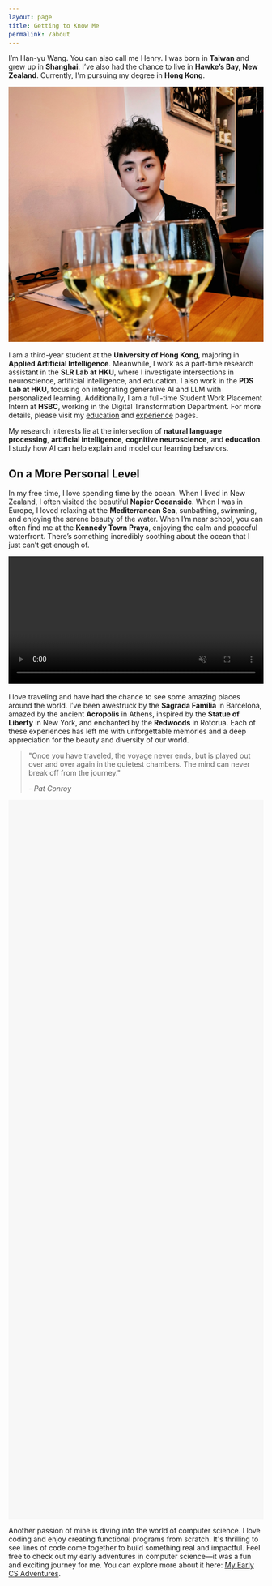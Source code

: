 ```yaml
---
layout: page
title: Getting to Know Me
permalink: /about
---
```


<script>
    document.querySelectorAll('header *').forEach(element => {
        element.style.color = ''; // Reset to original color
    });

    // Display elements with class="footer"
    document.querySelectorAll('footer *').forEach(element => {
        element.style.display = ''; // Reset to original display
    });
</script>

<style>
video, .fallback-image {
    width: 100%;
}

div.scroll-container {
  background-color: #f7f7f7;
  overflow-x: auto; /* Enable horizontal scrolling */
  overflow-y: hidden; /* Disable vertical scrolling */
  white-space: nowrap;
  padding: 10px;
  height: 35vh; /* Set the height to 35% of the viewport height */
  display: flex;
  align-items: center; /* Center align images vertically */
}

div.scroll-container img,
div.scroll-container video {
  padding: 10px;
  height: calc(35vh - 20px); /* Adjust the height to fit within the container, considering padding */
  object-fit: contain; /* Ensure the images fit within the container */
}
</style>

I’m Han-yu Wang. You can also call me Henry. I was born in **Taiwan** and grew up in **Shanghai**. I’ve also had the chance to live in **Hawke’s Bay, New Zealand**. Currently, I'm pursuing my degree in **Hong Kong**.

<img src="/assets/img/henry.jpg">

I am a third-year student at the **University of Hong Kong**, majoring in **Applied Artificial Intelligence**. Meanwhile, I work as a part-time research assistant in the **SLR Lab at HKU**, where I investigate intersections in neuroscience, artificial intelligence, and education. I also work in the **PDS Lab at HKU**, focusing on integrating generative AI and LLM with personalized learning. Additionally, I am a full-time Student Work Placement Intern at **HSBC**, working in the Digital Transformation Department. For more details, please visit my [education](https://henryhyw.github.io/education.html) and [experience](https://henryhyw.github.io/experience.html) pages.

My research interests lie at the intersection of **natural language processing**, **artificial intelligence**, **cognitive neuroscience**, and **education**. I study how AI can help explain and model our learning behaviors.

## On a More Personal Level

In my free time, I love spending time by the ocean. When I lived in New Zealand, I often visited the beautiful **Napier Oceanside**. When I was in Europe, I loved relaxing at the **Mediterranean Sea**, sunbathing, swimming, and enjoying the serene beauty of the water. When I’m near school, you can often find me at the **Kennedy Town Praya**, enjoying the calm and peaceful waterfront. There’s something incredibly soothing about the ocean that I just can’t get enough of.

<video id="videoElement" muted autoplay loop playsinline>
      <source src="/assets/vid/napier.mp4" type="video/mp4">
</video>
<img src="/assets/img/napier.png" alt="Travel" class="fallback-image" style="display: none;">

I love traveling and have had the chance to see some amazing places around the world. I’ve been awestruck by the **Sagrada Família** in Barcelona, amazed by the ancient **Acropolis** in Athens, inspired by the **Statue of Liberty** in New York, and enchanted by the **Redwoods** in Rotorua. Each of these experiences has left me with unforgettable memories and a deep appreciation for the beauty and diversity of our world.

> "Once you have traveled, the voyage never ends, but is played out over and over again in the quietest chambers. The mind can never break off from the journey."
>
> *- Pat Conroy*

<div id="scroll-container" class="scroll-container"></div>

Another passion of mine is diving into the world of computer science.  I love coding and enjoy creating functional programs from scratch. It's thrilling to see lines of code come together to build something real and impactful. Feel free to check out my early adventures in computer science—it was a fun and exciting journey for me. You can explore more about it here: [My Early CS Adventures](https://henryhyw.github.io/early.html).

<script>
  // Array of image filenames
  const imageFilenames = [
    'athens1.jpg',
    'athens2.jpg',
    'athens3.jpg',
    'athens4.jpg',
    'beijing1.jpg',
    'hongkong1.jpg',
    'hongkong2.jpg',
    'hongkong3.jpg',
    'hongkong4.jpg',
    'hongkong5.jpg',
    'hongkong6.jpg',
    'hongkong7.jpg',
    'hongkong8.jpg',
    'hkdisney1.jpg',
    'hkdisney2.jpg',
    'hkdisney3.jpg',
    'hkdisney4.jpg',
    'hkdisney5.jpg',
    'napier1.jpg',
    'rotorua1.jpg',
    'shanghai1.jpg',
    'shanghai2.jpg',
    'tainan1.jpg'
  ];

  // Function to shuffle an array
  function shuffle(array) {
    for (let i = array.length - 1; i > 0; i--) {
      const j = Math.floor(Math.random() * (i + 1));
      [array[i], array[j]] = [array[j], array[i]];
    }
    return array;
  }

  // Shuffle the image filenames
  const shuffledFilenames = shuffle(imageFilenames);

  document.addEventListener("DOMContentLoaded", function() {
    // Get the scroll-container div
    const container = document.getElementById('scroll-container');

    // Dynamically create img elements and append them to the container
    shuffledFilenames.forEach(filename => {
      const img = document.createElement('img');
      img.src = `/assets/gallery/${filename}`;
      container.appendChild(img);
    });
  });
</script>

<script>
    function checkVideoCompatibility() {
        const videoElement = document.getElementById('videoElement');
        const fallbackImage = document.querySelector('.fallback-image');

        // Check if the video is playable
        videoElement.addEventListener('error', () => {
            videoElement.style.display = 'none';
            fallbackImage.style.display = 'block';
        });

        // Attempt to play the video, if it fails, switch to the fallback image
        videoElement.play().catch(() => {
            videoElement.style.display = 'none';
            fallbackImage.style.display = 'block';
        });
    }

    window.onload = () => {
        checkVideoCompatibility();
    };

    // Mute/unmute button
    const videoElement = document.getElementById('videoElement');
    videoElement.addEventListener('click', () => {
        videoElement.muted = !videoElement.muted;
    });
</script>